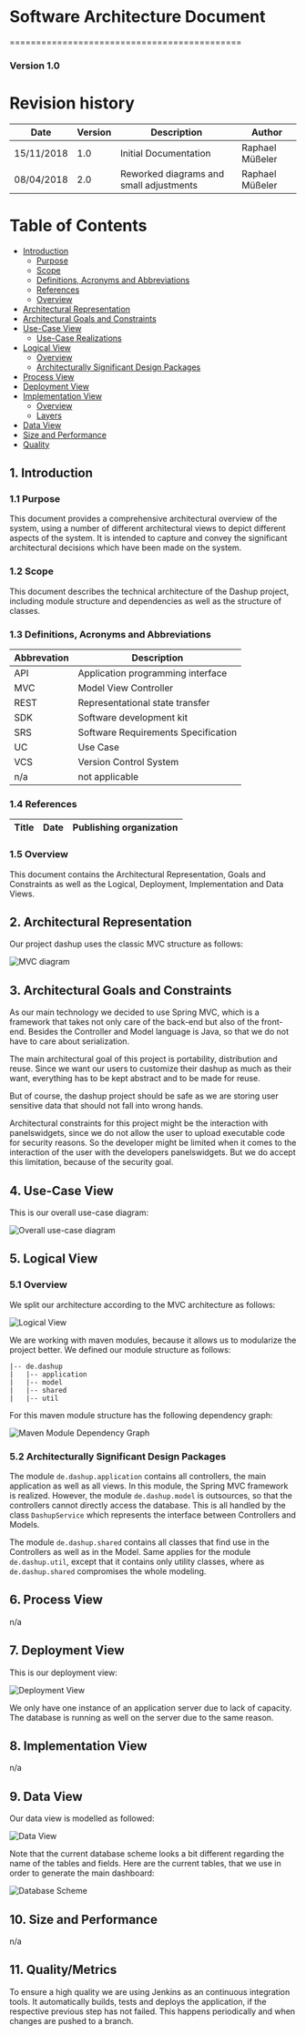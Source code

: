 # Software Architecture Document
============================================
### Version 1.0

# Revision history

| Date       | Version | Description                                          | Author           |
|------------|---------|------------------------------------------------------|------------------|
| 15/11/2018 | 1.0     | Initial Documentation                                | Raphael Müßeler  |
| 08/04/2018 | 2.0     | Reworked diagrams and small adjustments              | Raphael Müßeler  |

# Table of Contents
- [Introduction](#1-introduction)
    - [Purpose](#11-purpose)
    - [Scope](#12-scope)
    - [Definitions, Acronyms and Abbreviations](#13-definitions-acronyms-and-abbreviations)
    - [References](#14-references)
    - [Overview](#15-overview)
- [Architectural Representation](#2-architectural-representation)
- [Architectural Goals and Constraints](#3-architectural-goals-and-constraints)
- [Use-Case View](#4-use-case-view)
    - [Use-Case Realizations](#41-use-case-realizations)
- [Logical View](#5-logical-view)
    - [Overview](#51-overview)
    - [Architecturally Significant Design Packages](#52-architecturally-significant-design-packages)
- [Process View](#6-process-view)
- [Deployment View](#7-deployment-view)
- [Implementation View](#8-implementation-view)
    - [Overview](#81-overview)
    - [Layers](#82-layers)
- [Data View](#9-data-view)
- [Size and Performance](#10-size-and-performance)
- [Quality](#11-quality)

## 1. Introduction

### 1.1 Purpose

This document provides a comprehensive architectural overview of the system, using a number of different architectural 
views to depict different aspects of the system. It is intended to capture and convey the significant architectural 
decisions which have been made on the system.

### 1.2 Scope

This document describes the technical architecture of the Dashup project, including module structure and dependencies as 
well as the structure of classes.

### 1.3 Definitions, Acronyms and Abbreviations

| Abbrevation | Description                            |
| ----------- | -------------------------------------- |
| API         | Application programming interface      |
| MVC         | Model View Controller                  |
| REST        | Representational state transfer        |
| SDK         | Software development kit               |
| SRS         | Software Requirements Specification    |
| UC          | Use Case                               |
| VCS         | Version Control System                 |
| n/a         | not applicable                         |

### 1.4 References

| Title                                                              | Date       | Publishing organization   |
| -------------------------------------------------------------------|:----------:| ------------------------- |

### 1.5 Overview

This document contains the Architectural Representation, Goals and Constraints as well as the Logical, Deployment, 
Implementation and Data Views.

## 2. Architectural Representation

Our project dashup uses the classic MVC structure as follows:

<img src="./architectural_representation.png" alt="MVC diagram" />

## 3. Architectural Goals and Constraints

As our main technology we decided to use Spring MVC, which is a framework that takes not only care of the back-end but 
also of the front-end. Besides the Controller and Model language is Java, so that we do not have to care about 
serialization. 

The main architectural goal of this project is portability, distribution and reuse. Since we want our users to customize 
their dashup as much as their want, everything has to be kept abstract and to be made for reuse. 

But of course, the dashup project should be safe as we are storing user sensitive data that should not fall into wrong 
hands.

Architectural constraints for this project might be the interaction with panelswidgets, since we do not allow the user to 
upload executable code for security reasons. So the developer might be limited when it comes to the interaction of the 
user with the developers panelswidgets. But we do accept this limitation, because of the security goal. 

## 4. Use-Case View

This is our overall use-case diagram:

<img src="../srs/UCD.png" alt="Overall use-case diagram" />

## 5. Logical View

### 5.1 Overview

We split our architecture according to the MVC architecture as follows:

<img src="./dashup_class_diagram_mvc.png" alt="Logical View"/>

We are working with maven modules, because it allows us to modularize the project better. We defined our module 
structure as follows:

```
|-- de.dashup
|   |-- application
|   |-- model
|   |-- shared
|   |-- util
``` 

For this maven module structure has the following dependency graph:

<img src="./dashup_module_dependencies.png" alt="Maven Module Dependency Graph" /> 

### 5.2 Architecturally Significant Design Packages

The module `de.dashup.application` contains all controllers, the main application as well as all views. In this module, 
the Spring MVC framework is realized. However, the module `de.dashup.model` is outsources, so that the controllers 
cannot directly access the database. This is all handled by the class `DashupService` which represents the interface 
between Controllers and Models. 

The module `de.dashup.shared` contains all classes that find use in the Controllers as well as in the Model. Same 
applies for the module `de.dashup.util`, except that it contains only utility classes, where as `de.dashup.shared` 
compromises the whole modeling.

## 6. Process View

n/a

## 7. Deployment View

This is our deployment view:

<img src="./deployment_view.png" alt="Deployment View" />

We only have one instance of an application server due to lack of capacity. The database is running as well on the 
server due to the same reason.

## 8. Implementation View

n/a

## 9. Data View

Our data view is modelled as followed:

<img src="./data_view.png" alt="Data View" />

Note that the current database scheme looks a bit different regarding the name of the tables and fields. Here are the current tables, that we use in order to generate the main dashboard:

<img src="../../architectures/database_architecture/database_scheme.png" alt="Database Scheme" />

## 10. Size and Performance

n/a

## 11. Quality/Metrics

To ensure a high quality we are using Jenkins as an continuous integration tools. It automatically builds, tests and 
deploys the application, if the respective previous step has not failed. This happens periodically and when changes are pushed to a branch. 